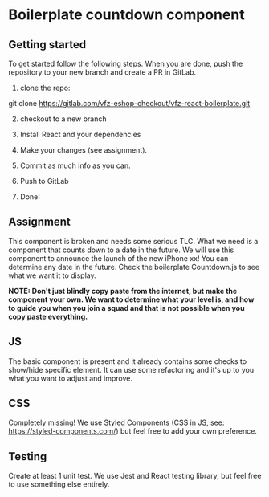 # Boilerplate countdown component

## Getting started
To get started follow the following steps. When you are done, push the repository to your new branch and create a PR in GitLab.

1. clone the repo:

git clone https://gitlab.com/vfz-eshop-checkout/vfz-react-boilerplate.git



2. checkout to a new branch
3. Install React and your dependencies
4. Make your changes (see assignment).

5. Commit as much info as you can.
6. Push to GitLab
7. Done!


## Assignment
This component is broken and needs some serious TLC. What we need is a component that counts down to a date in the future. We will use this component to announce the launch of the new iPhone xx!
You can determine any date in the future. Check the boilerplate Countdown.js to see what we want it to display.

<b> NOTE: Don't just blindly copy paste from the internet, but make the component your own. We want to determine what your level is, and how to guide you when you join a squad and that is not possible when you copy paste everything. </b>

## JS
The basic component is present and it already contains some checks to show/hide specific element. It can use some refactoring and it's up to you what you want to adjust and improve.

## CSS
Completely missing! We use Styled Components (CSS in JS, see: https://styled-components.com/) but feel free to add your own preference.


## Testing
Create at least 1 unit test. We use Jest and React testing library, but feel free to use something else entirely.